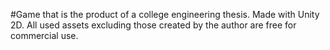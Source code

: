 #Game that is the product of a college engineering thesis. Made with Unity 2D. All used assets excluding those created by the author are free for commercial use.
